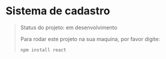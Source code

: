 # Sistema de cadastro

>Status do projeto: em desenvolvimento
>
>Para rodar este projeto na sua maquina, por favor digite:
>
>```
>npm install react
>```

